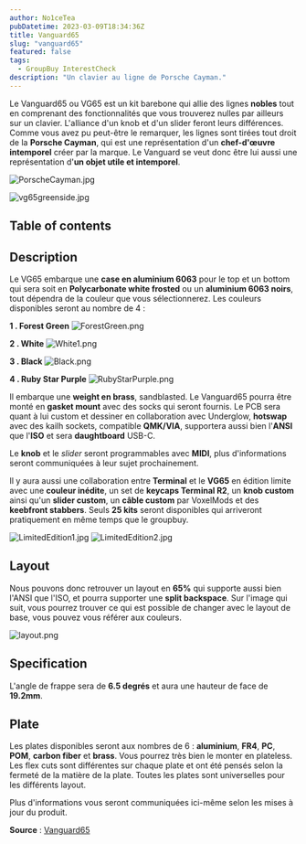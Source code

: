 ```yaml
---
author: No1ceTea
pubDatetime: 2023-03-09T18:34:36Z
title: Vanguard65
slug: "vanguard65"
featured: false
tags:
  - GroupBuy InterestCheck
description: "Un clavier au ligne de Porsche Cayman."
---
```


Le Vanguard65 ou VG65 est un kit barebone qui allie des lignes **nobles** tout en comprenant des fonctionnalités que vous trouverez nulles par ailleurs sur un clavier. L'alliance d'un knob et d'un slider feront leurs différences. Comme vous avez pu peut-être le remarquer, les lignes sont tirées tout droit de la **Porsche Cayman**, qui est une représentation d'un **chef-d'œuvre intemporel** créer par la marque. Le Vanguard se veut donc être lui aussi une représentation d'**un objet utile et intemporel**.

![PorscheCayman.jpg](/groupbuy/vanguard65/PorscheCayman.jpg)

![vg65greenside.jpg](/groupbuy/vanguard65/vg65greenside.jpg)

## Table of contents

## Description

Le VG65 embarque une **case en aluminium 6063** pour le top et un bottom qui sera soit en **Polycarbonate white frosted** ou un **aluminium 6063 noirs**, tout dépendra de la couleur que vous sélectionnerez. Les couleurs disponibles seront au nombre de 4 :

**1 . Forest Green**
![ForestGreen.png](/groupbuy/vanguard65/ForestGreen.png)

**2 . White**
![White1.png](/groupbuy/vanguard65/White.png)

**3 . Black**
![Black.png](/groupbuy/vanguard65/Black.png)

**4 . Ruby Star Purple**
![RubyStarPurple.png](/groupbuy/vanguard65/RubyStarPurple.png)

Il embarque une **weight en brass**, sandblasted. Le Vanguard65 pourra être monté en **gasket mount** avec des socks qui seront fournis. Le PCB sera quant à lui custom et dessiner en collaboration avec Underglow, **hotswap** avec des kailh sockets, compatible **QMK/VIA**, supportera aussi bien l'**ANSI** que l'**ISO** et sera **daughtboard** USB-C.

Le **knob** et le _slider_ seront programmables avec **MIDI**, plus d'informations seront communiquées à leur sujet prochainement.

Il y aura aussi une collaboration entre **Terminal** et le **VG65** en édition limite avec une **couleur inédite**, un set de **keycaps Terminal R2**, un **knob custom** ainsi qu'un **slider custom**, un **câble custom** par VoxelMods et des **keebfront stabbers**. Seuls **25 kits** seront disponibles qui arriveront pratiquement en même temps que le groupbuy.

![LimitedEdition1.jpg](/groupbuy/vanguard65/LimitedEdition1.jpg)
![LimitedEdition2.jpg](/groupbuy/vanguard65/LimitedEdition2.jpg)

## Layout

Nous pouvons donc retrouver un layout en **65%** qui supporte aussi bien l'ANSI que l'ISO, et pourra supporter une **split backspace**. Sur l'image qui suit, vous pourrez trouver ce qui est possible de changer avec le layout de base, vous pouvez vous référer aux couleurs.

![layout.png](/groupbuy/vanguard65/layout.png)

## Specification

L'angle de frappe sera de **6.5 degrés** et aura une hauteur de face de **19.2mm**.

## Plate

Les plates disponibles seront aux nombres de 6 : **aluminium**, **FR4**, **PC**, **POM**, **carbon fiber** et **brass**. Vous pourrez très bien le monter en plateless. Les flex cuts sont différentes sur chaque plate et ont été pensés selon la fermeté de la matière de la plate. Toutes les plates sont universelles pour les différents layout.

Plus d'informations vous seront communiquées ici-même selon les mises à jour du produit.

**Source** : [Vanguard65](https://geekhack.org/index.php?topic=118837.0)
